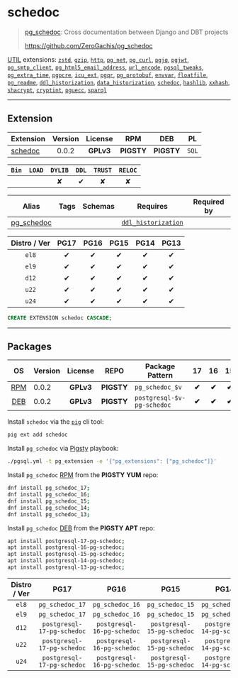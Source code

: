 # schedoc


> [pg_schedoc](https://github.com/ZeroGachis/pg_schedoc): Cross documentation between Django and DBT projects
>
> https://github.com/ZeroGachis/pg_schedoc





[UTIL](/util) extensions: [`zstd`](/zstd), [`gzip`](/gzip), [`http`](/http), [`pg_net`](/pg_net), [`pg_curl`](/pg_curl), [`pgjq`](/pgjq), [`pgjwt`](/pgjwt), [`pg_smtp_client`](/pg_smtp_client), [`pg_html5_email_address`](/pg_html5_email_address), [`url_encode`](/url_encode), [`pgsql_tweaks`](/pgsql_tweaks), [`pg_extra_time`](/pg_extra_time), [`pgpcre`](/pgpcre), [`icu_ext`](/icu_ext), [`pgqr`](/pgqr), [`pg_protobuf`](/pg_protobuf), [`envvar`](/envvar), [`floatfile`](/floatfile), [`pg_readme`](/pg_readme), [`ddl_historization`](/ddl_historization), [`data_historization`](/data_historization), [`schedoc`](/schedoc), [`hashlib`](/hashlib), [`xxhash`](/xxhash), [`shacrypt`](/shacrypt), [`cryptint`](/cryptint), [`pguecc`](/pguecc), [`sparql`](/sparql)


-------
## Extension


| Extension | Version | License | RPM | DEB | PL |
|-----------|:-------:|:-------:|:---:|:---:|:--:|
| [schedoc](https://github.com/ZeroGachis/pg_schedoc) | 0.0.2 | **<span class="tcwarn">GPLv3</span>** | **<span class="tcwarn">PIGSTY</span>** | **<span class="tcwarn">PIGSTY</span>** | `SQL` |



| `Bin` | `LOAD` | `DYLIB` | `DDL` | `TRUST` | `RELOC` |
|:-----:|:------:|:-------:|:-----:|:-------:|:-------:|
|  |  | <span class="tcwarn">✘</span> | <span class="tcblue">✔</span> | <span class="tcwarn">✘</span> | <span class="tcwarn">✘</span> |



| Alias | Tags | Schemas | Requires | Required by |
|-------|------|---------|----------|-------------|
| [pg_schedoc](/schedoc) |  |  | [`ddl_historization`](ddl_historization) |  |



| Distro / Ver | PG17 | PG16 | PG15 | PG14 | PG13 |
|:------------:|:----:|:----:|:----:|:----:|:----:|
| `el8` | <span class="tcblue">✔</span> | <span class="tcblue">✔</span> | <span class="tcblue">✔</span> | <span class="tcblue">✔</span> | <span class="tcblue">✔</span> |
| `el9` | <span class="tcblue">✔</span> | <span class="tcblue">✔</span> | <span class="tcblue">✔</span> | <span class="tcblue">✔</span> | <span class="tcblue">✔</span> |
| `d12` | <span class="tcblue">✔</span> | <span class="tcblue">✔</span> | <span class="tcblue">✔</span> | <span class="tcblue">✔</span> | <span class="tcblue">✔</span> |
| `u22` | <span class="tcblue">✔</span> | <span class="tcblue">✔</span> | <span class="tcblue">✔</span> | <span class="tcblue">✔</span> | <span class="tcblue">✔</span> |
| `u24` | <span class="tcblue">✔</span> | <span class="tcblue">✔</span> | <span class="tcblue">✔</span> | <span class="tcblue">✔</span> | <span class="tcblue">✔</span> |





```sql
CREATE EXTENSION schedoc CASCADE;
```

-----------


## Packages


| OS | Version | License | REPO | Package Pattern | 17 | 16 | 15 | 14 | 13 | Dependency |
|:--:|---------|:-------:|:----:|-----------------|:--:|:--:|:--:|:--:|:--:|------------|
| [RPM](/rpm) | 0.0.2 | **<span class="tcwarn">GPLv3</span>** | **<span class="tcwarn">PIGSTY</span>** | `pg_schedoc_$v` | **<span class="tcwarn">✔</span>** | **<span class="tcwarn">✔</span>** | **<span class="tcwarn">✔</span>** | **<span class="tcwarn">✔</span>** | **<span class="tcwarn">✔</span>** | `ddl_historization_$v` |
| [DEB](/deb) | 0.0.2 | **<span class="tcwarn">GPLv3</span>** | **<span class="tcwarn">PIGSTY</span>** | `postgresql-$v-pg-schedoc` | **<span class="tcwarn">✔</span>** | **<span class="tcwarn">✔</span>** | **<span class="tcwarn">✔</span>** | **<span class="tcwarn">✔</span>** | **<span class="tcwarn">✔</span>** | `postgresql-$v-ddl-historization` |



Install `schedoc` via the [`pig`](https://github.com/pgsty/pig) cli tool:

```bash
pig ext add schedoc
```


Install `pg_schedoc` via [Pigsty](https://pigsty.io/docs/pgext/usage/install/) playbook:

```bash
./pgsql.yml -t pg_extension -e '{"pg_extensions": ["pg_schedoc"]}'
```


Install `pg_schedoc` [RPM](/rpm) from the **<span class="tcwarn">PIGSTY</span>** **YUM** repo:

```bash
dnf install pg_schedoc_17;
dnf install pg_schedoc_16;
dnf install pg_schedoc_15;
dnf install pg_schedoc_14;
dnf install pg_schedoc_13;
```


Install `pg_schedoc` [DEB](/deb) from the **<span class="tcwarn">PIGSTY</span>** **APT** repo:

```bash
apt install postgresql-17-pg-schedoc;
apt install postgresql-16-pg-schedoc;
apt install postgresql-15-pg-schedoc;
apt install postgresql-14-pg-schedoc;
apt install postgresql-13-pg-schedoc;
```




| Distro / Ver | PG17 | PG16 | PG15 | PG14 | PG13 |
|:------------:|:----:|:----:|:----:|:----:|:----:|
| `el8` | `pg_schedoc_17` | `pg_schedoc_16` | `pg_schedoc_15` | `pg_schedoc_14` | `pg_schedoc_13` |
| `el9` | `pg_schedoc_17` | `pg_schedoc_16` | `pg_schedoc_15` | `pg_schedoc_14` | `pg_schedoc_13` |
| `d12` | `postgresql-17-pg-schedoc` | `postgresql-16-pg-schedoc` | `postgresql-15-pg-schedoc` | `postgresql-14-pg-schedoc` | `postgresql-13-pg-schedoc` |
| `u22` | `postgresql-17-pg-schedoc` | `postgresql-16-pg-schedoc` | `postgresql-15-pg-schedoc` | `postgresql-14-pg-schedoc` | `postgresql-13-pg-schedoc` |
| `u24` | `postgresql-17-pg-schedoc` | `postgresql-16-pg-schedoc` | `postgresql-15-pg-schedoc` | `postgresql-14-pg-schedoc` | `postgresql-13-pg-schedoc` |





